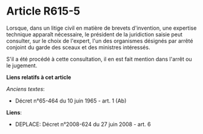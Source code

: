 # Article R615-5

Lorsque, dans un litige civil en matière de brevets d'invention, une expertise technique apparaît nécessaire, le président de
la juridiction saisie peut consulter, sur le choix de l'expert, l'un des organismes désignés par arrêté conjoint du garde des
sceaux et des ministres intéressés.

S'il a été procédé à cette consultation, il en est fait mention dans l'arrêt ou le jugement.

**Liens relatifs à cet article**

_Anciens textes_:

  - Décret n°65-464 du 10 juin 1965 - art. 1 (Ab)

**Liens**:

  - DEPLACE: Décret n°2008-624 du 27 juin 2008 - art. 6
